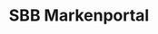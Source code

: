 ---
permalink: false
hideInSitemap: true
tags: level3
key: portal_de
title: SBB Markenportal
redirect: https://brand.sbb.ch/
parent: brand_de
external: true
order: 1
---